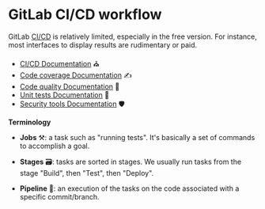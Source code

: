 # GitLab CI/CD workflow

<div class="row row-cols-md-2"><div>

GitLab [CI/CD](index.md) is relatively limited, especially in the free version. For instance, most interfaces to display results are rudimentary or paid.

* [CI/CD Documentation](https://docs.gitlab.com/ee/topics/build_your_application.html) ⛪
* [Code coverage Documentation](https://docs.gitlab.com/ee/ci/testing/code_coverage.html) ✍️
* [Code quality Documentation](https://docs.gitlab.com/ee/ci/testing/code_quality.html) 🧼
* [Unit tests Documentation](https://docs.gitlab.com/ee/ci/testing/unit_test_reports.html) 🧪
* [Security tools Documentation](https://docs.gitlab.com/ee/user/application_security/secure_your_application.html) 🛡️
</div><div>

**Terminology**

* **Jobs** ⚒️: a task such as "running tests". It's basically a set of commands to accomplish a goal.

* **Stages** 🗃️: tasks are sorted in stages. We usually run tasks from the stage "Build", then "Test", then "Deploy".

* **Pipeline** 🚀: an execution of the tasks on the code associated with a specific commit/branch.
</div></div>